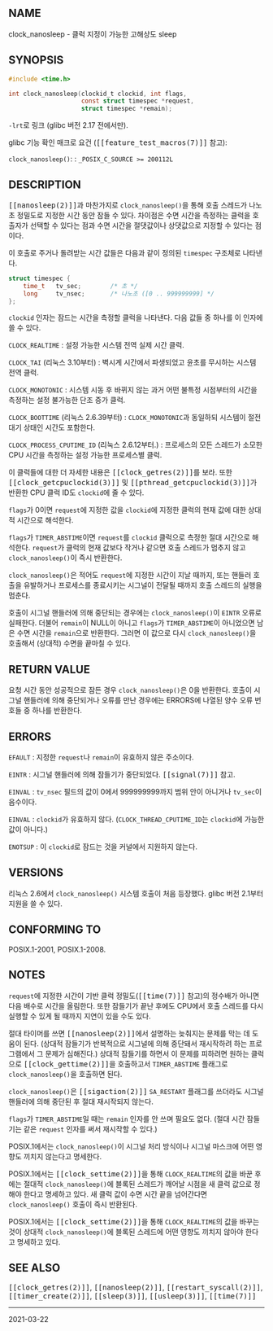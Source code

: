## NAME

clock_nanosleep - 클럭 지정이 가능한 고해상도 sleep

## SYNOPSIS

```c
#include <time.h>

int clock_nanosleep(clockid_t clockid, int flags,
                    const struct timespec *request,
                    struct timespec *remain);
```

`-lrt`로 링크 (glibc 버전 2.17 전에서만).

glibc 기능 확인 매크로 요건 (<tt>[[feature_test_macros(7)]]</tt> 참고):

`clock_nanosleep()`:
:   `_POSIX_C_SOURCE >= 200112L`

## DESCRIPTION

<tt>[[nanosleep(2)]]</tt>과 마찬가지로 `clock_nanosleep()`을 통해 호출 스레드가 나노초 정밀도로 지정한 시간 동안 잠들 수 있다. 차이점은 수면 시간을 측정하는 클럭을 호출자가 선택할 수 있다는 점과 수면 시간을 절댓값이나 상댓값으로 지정할 수 있다는 점이다.

이 호출로 주거나 돌려받는 시간 값들은 다음과 같이 정의된 `timespec` 구조체로 나타낸다.

```c
struct timespec {
    time_t   tv_sec;        /* 초 */
    long     tv_nsec;       /* 나노초 ([0 .. 999999999] */
};
```

`clockid` 인자는 잠드는 시간을 측정할 클럭을 나타낸다. 다음 값들 중 하나를 이 인자에 쓸 수 있다.

`CLOCK_REALTIME`
:   설정 가능한 시스템 전역 실제 시간 클럭.

`CLOCK_TAI` (리눅스 3.10부터)
:   벽시계 시간에서 파생되었고 윤초를 무시하는 시스템 전역 클럭.

`CLOCK_MONOTONIC`
:   시스템 시동 후 바뀌지 않는 과거 어떤 불특정 시점부터의 시간을 측정하는 설정 불가능한 단조 증가 클럭.

`CLOCK_BOOTTIME` (리눅스 2.6.39부터)
:   `CLOCK_MONOTONIC`과 동일하되 시스템이 절전 대기 상태인 시간도 포함한다.

`CLOCK_PROCESS_CPUTIME_ID` (리눅스 2.6.12부터.)
:   프로세스의 모든 스레드가 소모한 CPU 시간을 측정하는 설정 가능한 프로세스별 클럭.

이 클럭들에 대한 더 자세한 내용은 <tt>[[clock_getres(2)]]</tt>를 보라. 또한 <tt>[[clock_getcpuclockid(3)]]</tt> 및 <tt>[[pthread_getcpuclockid(3)]]</tt>가 반환한 CPU 클럭 ID도 `clockid`에 줄 수 있다.

`flags`가 0이면 `request`에 지정한 값을 `clockid`에 지정한 클럭의 현재 값에 대한 상대적 시간으로 해석한다.

`flags`가 `TIMER_ABSTIME`이면 `request`를 `clockid` 클럭으로 측정한 절대 시간으로 해석한다. `request`가 클럭의 현재 값보다 작거나 같으면 호출 스레드가 멈추지 않고 `clock_nanosleep()`이 즉시 반환한다.

`clock_nanosleep()`은 적어도 `request`에 지정한 시간이 지날 때까지, 또는 핸들러 호출을 유발하거나 프로세스를 종료시키는 시그널이 전달될 때까지 호출 스레드의 실행을 멈춘다.

호출이 시그널 핸들러에 의해 중단되는 경우에는 `clock_nanosleep()`이 `EINTR` 오류로 실패한다. 더불어 `remain`이 NULL이 아니고 `flags`가 `TIMER_ABSTIME`이 아니었으면 남은 수면 시간을 `remain`으로 반환한다. 그러면 이 값으로 다시 `clock_nanosleep()`을 호출해서 (상대적) 수면을 끝마칠 수 있다.

## RETURN VALUE

요청 시간 동안 성공적으로 잠든 경우 `clock_nanosleep()`은 0을 반환한다. 호출이 시그널 핸들러에 의해 중단되거나 오류를 만난 경우에는 ERRORS에 나열된 양수 오류 번호들 중 하나를 반환한다.

## ERRORS

`EFAULT`
:   지정한 `request`나 `remain`이 유효하지 않은 주소이다.

`EINTR`
:   시그널 핸들러에 의해 잠들기가 중단되었다. <tt>[[signal(7)]]</tt> 참고.

`EINVAL`
:   `tv_nsec` 필드의 값이 0에서 999999999까지 범위 안이 아니거나 `tv_sec`이 음수이다.

`EINVAL`
:   `clockid`가 유효하지 않다. (`CLOCK_THREAD_CPUTIME_ID`는 `clockid`에 가능한 값이 아니다.)

`ENOTSUP`
:   이 `clockid`로 잠드는 것을 커널에서 지원하지 않는다.

## VERSIONS

리눅스 2.6에서 `clock_nanosleep()` 시스템 호출이 처음 등장했다. glibc 버전 2.1부터 지원을 쓸 수 있다.

## CONFORMING TO

POSIX.1-2001, POSIX.1-2008.

## NOTES

`request`에 지정한 시간이 기반 클럭 정밀도(<tt>[[time(7)]]</tt> 참고)의 정수배가 아니면 다음 배수로 시간을 올림한다. 또한 잠들기가 끝난 후에도 CPU에서 호출 스레드를 다시 실행할 수 있게 될 때까지 지연이 있을 수도 있다.

절대 타이머를 쓰면 <tt>[[nanosleep(2)]]</tt>에서 설명하는 늦춰지는 문제를 막는 데 도움이 된다. (상대적 잠들기가 반복적으로 시그널에 의해 중단돼서 재시작하려 하는 프로그램에서 그 문제가 심해진다.) 상대적 잠들기를 하면서 이 문제를 피하려면 원하는 클럭으로 <tt>[[clock_gettime(2)]]</tt>을 호출하고서 `TIMER_ABSTIME` 플래그로 `clock_nanosleep()`을 호출하면 된다.

`clock_nanosleep()`은 <tt>[[sigaction(2)]]</tt> `SA_RESTART` 플래그를 쓰더라도 시그널 핸들러에 의해 중단된 후 절대 재시작되지 않는다.

`flags`가 `TIMER_ABSTIME`일 때는 `remain` 인자를 안 쓰며 필요도 없다. (절대 시간 잠들기는 같은 `request` 인자를 써서 재시작할 수 있다.)

POSIX.1에서는 `clock_nanosleep()`이 시그널 처리 방식이나 시그널 마스크에 어떤 영향도 끼치지 않는다고 명세한다.

POSIX.1에서는 <tt>[[clock_settime(2)]]</tt>을 통해 `CLOCK_REALTIME`의 값을 바꾼 후에는 절대적 `clock_nanosleep()`에 블록된 스레드가 깨어날 시점을 새 클럭 값으로 정해야 한다고 명세하고 있다. 새 클럭 값이 수면 시간 끝을 넘어간다면 `clock_nanosleep()` 호출이 즉시 반환된다.

POSIX.1에서는 <tt>[[clock_settime(2)]]</tt>을 통해 `CLOCK_REALTIME`의 값을 바꾸는 것이 상대적 `clock_nanosleep()`에 블록된 스레드에 어떤 영향도 끼치지 않아야 한다고 명세하고 있다.

## SEE ALSO

<tt>[[clock_getres(2)]]</tt>, <tt>[[nanosleep(2)]]</tt>, <tt>[[restart_syscall(2)]]</tt>, <tt>[[timer_create(2)]]</tt>, <tt>[[sleep(3)]]</tt>, <tt>[[usleep(3)]]</tt>, <tt>[[time(7)]]</tt>

----

2021-03-22
